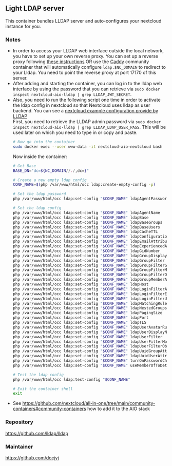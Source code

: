 ## Light LDAP server
This container bundles LLDAP server and auto-configures your nextcloud instance for you.

### Notes
- In order to access your LLDAP web interface outside the local network, you have to set up your own reverse proxy. You can set up a reverse proxy following [these instructions](https://github.com/nextcloud/all-in-one/blob/main/reverse-proxy.md) OR use the [Caddy](https://github.com/nextcloud/all-in-one/tree/main/community-containers/caddy) community container that will automatically configure `ldap.$NC_DOMAIN` to redirect to your Lldap. You need to point the reverse proxy at port 17170 of this server.
- After adding and starting the container, you can log in to the lldap web interface by using the password that you can retrieve via `sudo docker inspect nextcloud-aio-lldap | grep LLDAP_JWT_SECRET`.
- Also, you need to run the following script one time in order to activate the ldap config in nextcloud so that Nextcloud uses lldap as user backend. You can see a [nextcloud example configuration provide by LLDAP](https://github.com/lldap/lldap/blob/main/example_configs/nextcloud.md)<br>
    First, you need to retrieve the LLDAP admin password via `sudo docker inspect nextcloud-aio-lldap | grep LLDAP_LDAP_USER_PASS`. This will be used later on which you need to type in or copy and paste.
    ```bash
    # Now go into the container
    sudo docker exec --user www-data -it nextcloud-aio-nextcloud bash
    ```
    Now inside the container:
    ```bash
    # Get Base
    BASE_DN="dc=${NC_DOMAIN//./,dc=}"
    
    # Create a new empty ldap config
    CONF_NAME=$(php /var/www/html/occ ldap:create-empty-config -p)
  
    # Set the ldap password
    php /var/www/html/occ ldap:set-config "$CONF_NAME" ldapAgentPassword "<your-password>"

    # Set the ldap config
    php /var/www/html/occ ldap:set-config "$CONF_NAME" ldapAgentName                 "cn=admin,ou=people,$BASE_DN"
    php /var/www/html/occ ldap:set-config "$CONF_NAME" ldapBase                      "$BASE_DN"
    php /var/www/html/occ ldap:set-config "$CONF_NAME" ldapBaseGroups                "$BASE_DN"
    php /var/www/html/occ ldap:set-config "$CONF_NAME" ldapBaseUsers                 "$BASE_DN"
    php /var/www/html/occ ldap:set-config "$CONF_NAME" ldapCacheTTL                  600
    php /var/www/html/occ ldap:set-config "$CONF_NAME" ldapConfigurationActive       1
    php /var/www/html/occ ldap:set-config "$CONF_NAME" ldapEmailAttribute            "mail"
    php /var/www/html/occ ldap:set-config "$CONF_NAME" ldapExperiencedAdmin          0
    php /var/www/html/occ ldap:set-config "$CONF_NAME" ldapGidNumber                 "gidNumber"
    php /var/www/html/occ ldap:set-config "$CONF_NAME" ldapGroupDisplayName          "cn"
    php /var/www/html/occ ldap:set-config "$CONF_NAME" ldapGroupFilter               "(&(objectclass=groupOfUniqueNames))"
    php /var/www/html/occ ldap:set-config "$CONF_NAME" ldapGroupFilterGroups         "(&(|(objectclass=groupOfUniqueNames)))"
    php /var/www/html/occ ldap:set-config "$CONF_NAME" ldapGroupFilterMode           0
    php /var/www/html/occ ldap:set-config "$CONF_NAME" ldapGroupFilterObjectclass    "groupOfUniqueNames"
    php /var/www/html/occ ldap:set-config "$CONF_NAME" ldapGroupMemberAssocAttr      "uniqueMember"
    php /var/www/html/occ ldap:set-config "$CONF_NAME" ldapHost                      "ldap://nextcloud-aio-lldap"
    php /var/www/html/occ ldap:set-config "$CONF_NAME" ldapLoginFilterAttributes     "(&(|(objectclass=person))(|(uid=%uid)(|(mailPrimaryAddress=%uid)(mail=%uid))))"
    php /var/www/html/occ ldap:set-config "$CONF_NAME" ldapLoginFilterEmail          1
    php /var/www/html/occ ldap:set-config "$CONF_NAME" ldapLoginFilterUsername       1
    php /var/www/html/occ ldap:set-config "$CONF_NAME" ldapMatchingRuleInChainState  "unknown"
    php /var/www/html/occ ldap:set-config "$CONF_NAME" ldapNestedGroups              0
    php /var/www/html/occ ldap:set-config "$CONF_NAME" ldapPagingSize                500
    php /var/www/html/occ ldap:set-config "$CONF_NAME" ldapPort                      3890
    php /var/www/html/occ ldap:set-config "$CONF_NAME" ldapTLS                       0
    php /var/www/html/occ ldap:set-config "$CONF_NAME" ldapUserAvatarRule            "default"
    php /var/www/html/occ ldap:set-config "$CONF_NAME" ldapUserDisplayName           "cb"
    php /var/www/html/occ ldap:set-config "$CONF_NAME" ldapUserFilter                "(|(objectclass=person))"
    php /var/www/html/occ ldap:set-config "$CONF_NAME" ldapUserFilterMode            0
    php /var/www/html/occ ldap:set-config "$CONF_NAME" ldapUserFilterObjectclass     "person"
    php /var/www/html/occ ldap:set-config "$CONF_NAME" ldapUuidGroupAttribute        "auto"
    php /var/www/html/occ ldap:set-config "$CONF_NAME" ldapUuidUserAttribute         "auto"
    php /var/www/html/occ ldap:set-config "$CONF_NAME" turnOnPasswordChange          0
    php /var/www/html/occ ldap:set-config "$CONF_NAME" useMemberOfToDetectMembership 1

    # Test the ldap config
    php /var/www/html/occ ldap:test-config "$CONF_NAME"
  
    # Exit the container shell
    exit
    ```
- See https://github.com/nextcloud/all-in-one/tree/main/community-containers#community-containers how to add it to the AIO stack

### Repository
https://github.com/lldap/lldap

### Maintainer
https://github.com/docjyj
